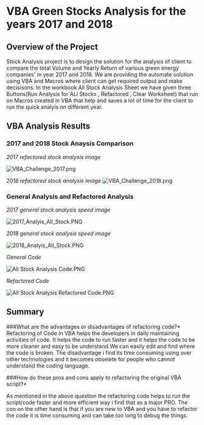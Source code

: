 # VBA Green Stocks Analysis for the years 2017 and 2018

## Overview of the Project 
Stock Analysis project is to design the solution for the analysis of client to compare the total Volume and Yearly Return of various green energy companies' in  year 2017 and 2018. We are providing the automate solution using VBA and Macros  where client can get required output and make decisisons. In the workbook All Stock Analysis Sheet we have given three Buttons(Run Analysis for ALl Stocks , Refactored , Clear Worksheet) that run on Macros created in VBA that help and saves a lot of time for the client to run the quick analyis on different year. 

## VBA Analysis Results 

### 2017 and 2018 Stock Anaysis Comparison 

*2017 refactored stock analysis image*

![VBA_Challenge_2017.png](https://github.com/shivam0921/stock-analysis/blob/main/VBA_Challenge_2017.png)

*2018 refactored stock analysis image*
![VBA_Challenge_2018.png](https://github.com/shivam0921/stock-analysis/blob/main/VBA_Challenge_2018.png)


### General Analysis and Refactored Analysis 

*2017 general stock analysis speed image*

![2017_Analyis_All_Stock.PNG](https://github.com/shivam0921/stock-analysis/blob/main/2017_Analyis_All_Stock.PNG)

*2018 general stock analysis speed image*

![2018_Analyis_All_Stock.PNG](https://github.com/shivam0921/stock-analysis/blob/main/2018_Analyis_All_Stock.PNG)


*General Code*

![All Stock Analysis Code.PNG](https://github.com/shivam0921/stock-analysis/blob/main/All%20Stock%20Analysis%20Code.PNG)


*Refactored Code*

![All Stock Analysis Refactored Code.PNG](https://github.com/shivam0921/stock-analysis/blob/main/All%20Stock%20Analysis%20Refactored%20Code.PNG)

## Summary 

###What are the advantages or disadvantages of refactoring code?*
Refactoring of Code in VBA helps the developers in daily maintaining activities of code. It helps the code to run faster and it helps the code to be more cleaner and easy to be understand.We can easily edit and find where the code is broken. The disadvantage i find its time consuming using over other technologies and it becomes obselete for people who cannot understand the coding language.

###How do these pros and cons apply to refactoring the original VBA script?*

As mentioned in the above question the refactoring code helps to run the script/code faster and more efficient way i find that as a major PRO. The con on the other hand is that if you are new to VBA and you have to refactor the code it is time consuming and can take too long to debug the things.
